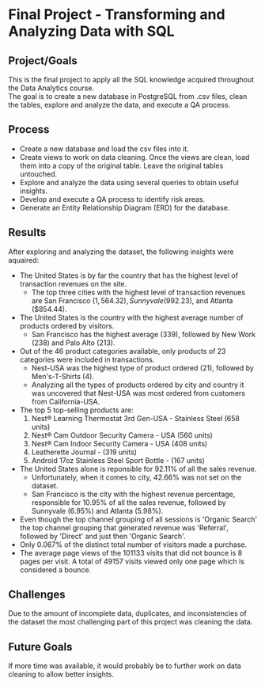 # Final Project  - Transforming and Analyzing Data with SQL

## Project/Goals
This is the final project to apply all the SQL knowledge acquired throughout the Data Analytics course.   
The goal is to create a new database in PostgreSQL from .csv files, clean the tables, explore and analyze the data, and execute a QA process.

## Process
- Create a new database and load the csv files into it.
- Create views to work on data cleaning. Once the views are clean, load them into a copy of the original table. Leave the original tables untouched.
- Explore and analyze the data using several queries to obtain useful insights.
- Develop and execute a QA process to identify risk areas.
- Generate an Entity Relationship Diagram (ERD) for the database.

## Results
After exploring and analyzing the dataset, the following insights were aquaired:
- The United States is by far the country that has the highest level of transaction revenues on the site.
    - The top three cities with the highest level of transaction revenues are San Francisco ($1,564.32), Sunnyvale ($992.23), and Atlanta ($854.44).
- The United States is the country with the highest average number of products ordered by visitors. 
    - San Francisco has the highest average (339), followed by New Work (238) and Palo Alto (213).
- Out of the 46 product categories available, only products of 23 categories were included in transactions.
    - Nest-USA was the highest type of product ordered (21), followed by Men's-T-Shirts (4).
    - Analyzing all the types of products ordered by city and country it was uncovered that Nest-USA was most ordered from customers from California-USA.
- The top 5 top-selling products are:
    1. Nest® Learning Thermostat 3rd Gen-USA - Stainless Steel (658 units)
    2. Nest® Cam Outdoor Security Camera - USA (560 units)
    3. Nest® Cam Indoor Security Camera - USA (408 units)
    4. Leatherette Journal - (319 units)
    5. Android 17oz Stainless Steel Sport Bottle - (167 units)
- The United States alone is reponsible for 92.11% of all the sales revenue.
    - Unfortunately, when it comes to city, 42.66% was not set on the dataset. 
    - San Francisco is the city with the highest revenue percentage, responsible for 10.95% of all the sales revenue, followed by Sunnyvale (6.95%) and Atlanta (5.98%).
- Even though the top channel grouping of all sessions is 'Organic Search' the top channel grouping that generated revenue was 'Referral', followed by 'Direct' and just then 'Organic Search'.
 - Only 0.067% of the distinct total number of visitors made a purchase.
 - The average page views of the 101133 visits that did not bounce is 8 pages per visit. A total of 49157 visits viewed only one page which is considered a bounce.

## Challenges
Due to the amount of incomplete data, duplicates, and inconsistencies of the dataset the most challenging part of this project was cleaning the data.

## Future Goals
If more time was available, it would probably be to further work on data cleaning to allow better insights.